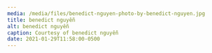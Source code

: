 ```yaml
---
media: /media/files/benedict-nguyen-photo-by-benedict-nguyen.jpg
title: benedict nguyễn
alt: benedict nguyễn
caption: Courtesy of benedict nguyễn
date: 2021-01-29T11:58:00-0500
---
```

